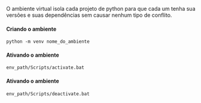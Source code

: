 O ambiente virtual isola cada projeto de python para que cada um tenha sua versões e suas dependências sem causar nenhum tipo de conflito.

#### Criando o ambiente

`python -m venv nome_do_ambiente`

#### Ativando o ambiente

`env_path/Scripts/activate.bat`

#### Ativando o ambiente

`env_path/Scripts/deactivate.bat`
